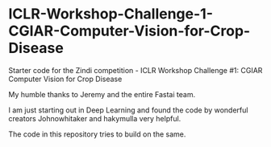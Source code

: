 # ICLR-Workshop-Challenge-1-CGIAR-Computer-Vision-for-Crop-Disease
Starter code for the Zindi competition - ICLR Workshop Challenge #1: CGIAR Computer Vision for Crop Disease

My humble thanks to Jeremy and the entire Fastai team.

I am just starting out in Deep Learning and found the code by wonderful creators Johnowhitaker and hakymulla very helpful.

The code in this repository tries to build on the same.

